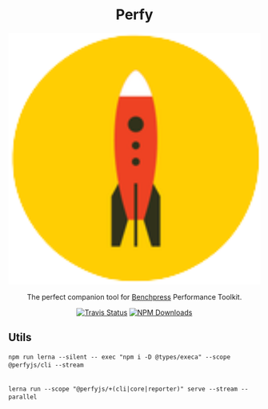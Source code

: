 <p>
  <h1 align="center">Perfy</h1>
</p>

<p align="center">
    <img alt="perfy" src=".github/perfy.png" width="546">
</p>

<p align="center">
The perfect companion tool for <a href="https://github.com/angular/angular/tree/master/packages/benchpress">Benchpress</a> Performance Toolkit.
</p>

<p align="center">
  <a href="https://travis-ci.org/perfy/perfy"><img alt="Travis Status" src="https://img.shields.io/travis/perfy/perfy/master.svg?label=travis&maxAge=43200"></a>
  <a href="https://www.npmjs.com/package/perfy-core"><img alt="NPM Downloads" src="https://img.shields.io/npm/dm/perfy-core.svg?maxAge=43200"></a>
</p>


## Utils

```
npm run lerna --silent -- exec "npm i -D @types/execa" --scope @perfyjs/cli --stream


lerna run --scope "@perfyjs/+(cli|core|reporter)" serve --stream --parallel

```
